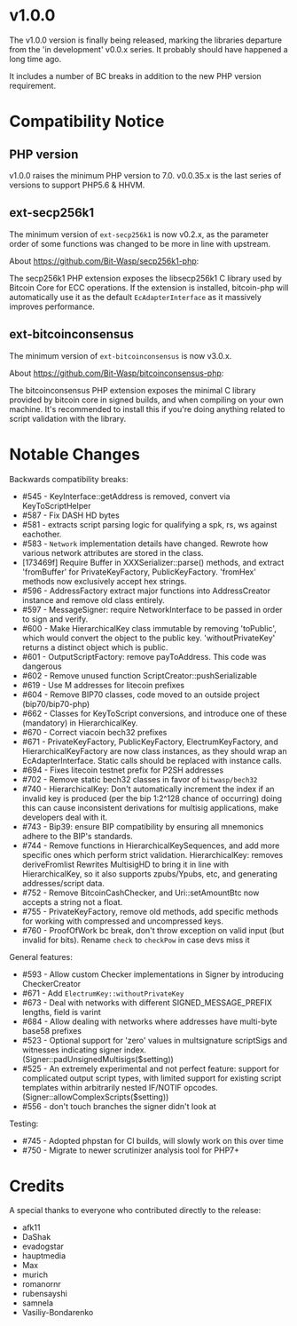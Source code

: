 v1.0.0
=======

The v1.0.0 version is finally being released, marking the 
libraries departure from the 'in development' v0.0.x series.
It probably should have happened a long time ago.

It includes a number of BC breaks in addition to the new PHP
version requirement.

Compatibility Notice
====================

## PHP version

v1.0.0 raises the minimum PHP version to 7.0. v0.0.35.x is 
the last series of versions to support PHP5.6 & HHVM.

## ext-secp256k1

The minimum version of `ext-secp256k1` is now v0.2.x, as the
parameter order of some functions was changed to be more in
line with upstream.

About https://github.com/Bit-Wasp/secp256k1-php:

The secp256k1 PHP extension exposes the libsecp256k1 C library
used by Bitcoin Core for ECC operations. If the extension is
installed, bitcoin-php will automatically use it as the default
`EcAdapterInterface` as it massively improves performance.

## ext-bitcoinconsensus

The minimum version of `ext-bitcoinconsensus` is now v3.0.x.

About https://github.com/Bit-Wasp/bitcoinconsensus-php:

The bitcoinconsensus PHP extension exposes the minimal C library
provided by bitcoin core in signed builds, and when compiling on
your own machine. It's recommended to install this if you're doing
anything related to script validation with the library.

Notable Changes
===============

Backwards compatibility breaks:

 - #545 - KeyInterface::getAddress is removed, convert via KeyToScriptHelper
 - #587 - Fix DASH HD bytes
 - #581 - extracts script parsing logic for qualifying a spk, rs, ws against
   eachother.
 - #583 - `Network` implementation details have changed. Rewrote how various 
   network attributes are stored in the class.
 - [173469f] Require Buffer in XXXSerializer::parse() methods, and extract
   'fromBuffer' for PrivateKeyFactory, PublicKeyFactory. 'fromHex' methods
   now exclusively accept hex strings.
 - #596 - AddressFactory extract major functions into AddressCreator instance
   and remove old class entirely. 
 - #597 - MessageSigner: require NetworkInterface to be passed in order to 
   sign and verify.
 - #600 - Make HierarchicalKey class immutable by removing 'toPublic', which 
   would convert the object to the public key. 'withoutPrivateKey' returns 
   a distinct object which is public. 
 - #601 - OutputScriptFactory: remove payToAddress. This code was dangerous
 - #602 - Remove unused function ScriptCreator::pushSerializable
 - #619 - Use M addresses for litecoin prefixes
 - #604 - Remove BIP70 classes, code moved to an outside project (bip70/bip70-php)
 - #662 - Classes for KeyToScript conversions, and introduce one of these (mandatory)
   in HierarchicalKey.
 - #670 - Correct viacoin bech32 prefixes
 - #671 - PrivateKeyFactory, PublicKeyFactory, ElectrumKeyFactory,
   and HierarchicalKeyFactory are now class instances, as they
   should wrap an EcAdapterInterface. Static calls should be replaced
   with instance calls.
 - #694 - Fixes litecoin testnet prefix for P2SH addresses
 - #702 - Remove static bech32 classes in favor of `bitwasp/bech32`
 - #740 - HierarchicalKey: Don't automatically increment the index if
   an invalid key is produced (per the bip 1:2^128 chance of occurring)
   doing this can cause inconsistent derivations for multisig applications,
   make developers deal with it.
 - #743 - Bip39: ensure BIP compatibility by ensuring all mnemonics adhere to
   the BIP's standards.
 - #744 - Remove functions in HierarchicalKeySequences, and add more specific
   ones which perform strict validation. 
   HierarchicalKey: removes deriveFromlist
   Rewrites MultisigHD to bring it in line with HierarchicalKey, so it
   also supports zpubs/Ypubs, etc, and generating addresses/script data.
 - #752 - Remove BitcoinCashChecker, and Uri::setAmountBtc now accepts a string
   not a float.
 - #755 - PrivateKeyFactory, remove old methods, add specific methods for
   working with compressed and uncompressed keys. 
 - #760 - ProofOfWork bc break, don't throw exception on valid input (but invalid for bits). Rename `check` to `checkPow` in case devs miss it

General features:
 - #593 - Allow custom Checker implementations in Signer by introducing CheckerCreator
 - #671 - Add `ElectrumKey::withoutPrivateKey`
 - #673 - Deal with networks with different SIGNED_MESSAGE_PREFIX lengths, field is varint
 - #684 - Allow dealing with networks where addresses have multi-byte base58 prefixes
 - #523 - Optional support for 'zero' values in multsignature scriptSigs and witnesses
   indicating signer index. (Signer::padUnsignedMultisigs($setting))
 - #525 - An extremely experimental and not perfect feature: support for complicated 
   output script types, with limited support for existing script templates within
   arbitrarily nested IF/NOTIF opcodes. (Signer::allowComplexScripts($setting))
 - #556 - don't touch branches the signer didn't look at

Testing:
 - #745 - Adopted phpstan for CI builds, will slowly work on this over time
 - #750 - Migrate to newer scrutinizer analysis tool for PHP7+

Credits
=======

A special thanks to everyone who contributed directly to the release:

 - afk11
 - DaShak
 - evadogstar
 - hauptmedia
 - Max
 - murich
 - romanornr
 - rubensayshi
 - samnela
 - Vasiliy-Bondarenko

